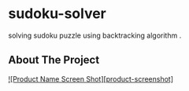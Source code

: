 # sudoku-solver
solving sudoku puzzle using backtracking algorithm . 
## About The Project

[![Product Name Screen Shot][product-screenshot]](https://example.com)
